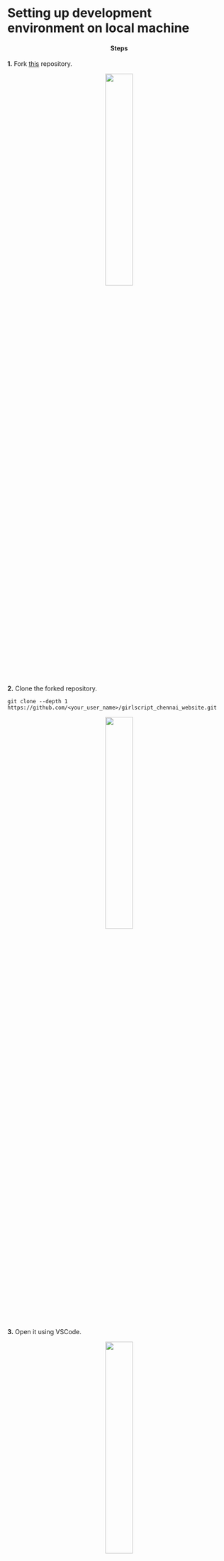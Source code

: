 <h1>Setting up development environment on local machine</h1>
<h4 align="center"><b> Steps </b></h4> 

**1.**  Fork [this](https://github.com/smaranjitghose/girlscript_chennai_website.git) repository.
<p align= "center"><img width=35% src="https://media0.giphy.com/media/l3vR4lSarIjchSJYA/200w.webp?cid=ecf05e47zvy444hgs1kzxpom8esfge2124kgcm9e9qxzugnd&rid=200w.webp.gif"></p>


**2.**  Clone the forked repository.
```
git clone --depth 1 https://github.com/<your_user_name>/girlscript_chennai_website.git
```
<p align="center"<img src="https://encrypted-tbn0.gstatic.com/images?q=tbn%3AANd9GcT5N0HJ9db7jSvcL4dsDscZQBzqQqqKVs0BnO1OVz26glLWKJRY&usqp=CAU" width="300">

<p align="center"><img width=35% src="https://media1.giphy.com/media/TlK63EA6F1qRb7lll6M/200w.webp?cid=ecf05e47h8c7gad7u6geojjsy1gzd7h05nbtb7t5ot72owmu&rid=200w.webp.gif"></p>


**3.** Open it using VSCode.
<p align="center"><img width=35% src="https://media0.giphy.com/media/S5En7f5WhxTWXxEgXH/200w.webp?cid=ecf05e47c51lxk4sw3tqjmaljt4ogsy0y461syfa78pz3uhf&rid=200w.webp.gif"></p>


**4.** Install Live Server from VSCode MarketPlace.
Click<a href="https://marketplace.visualstudio.com/items?itemName=ritwickdey.LiveServer">here></a>to go to Live Server!.

<p align="center"><img width=35% src="https://media1.giphy.com/media/v53eXlLQMytZm/200w.webp?cid=ecf05e47lqlkrtqggbrw3wdrfw7jprb3vzq1ptcv1v9hiwnn&rid=200w.webp.gif"></p>


**5.** Refresh your VSCode.
<p align="center"><img width=30% src="https://media2.giphy.com/media/Xickl5YZKUx68/200w.webp?cid=ecf05e47g1tjv1dv43tlwrcif47cylw0zgl4v42lvbjz0a6k&rid=200w.webp.gif"></p>


**6.** Click on "Go Live" from the status bar to turn the server on/off. This will automatically open it in your default browser.(Typically port 5050).
<img src="https://github.com/ritwickdey/vscode-live-server/raw/master/images/Screenshot/vscode-live-server-statusbar-3.jpg">
<p align="center"><img width=35% src="https://media3.giphy.com/media/XBdaS9VD83Pk63s5DM/200w.webp?cid=ecf05e47tqjlknynwpe7xlarrnewc59mr3g8c2ttnyjib253&rid=200w.webp.gif"></p>

